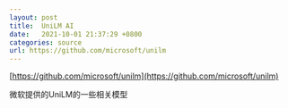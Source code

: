 ```yaml
---
layout: post
title:  UniLM AI
date:   2021-10-01 21:37:29 +0800
categories: source
url: https://github.com/microsoft/unilm
---
```


[https://github.com/microsoft/unilm](https://github.com/microsoft/unilm)

微软提供的UniLM的一些相关模型
